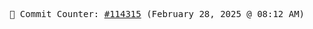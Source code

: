<p align="center">
    <samp>
        📮 Commit Counter: <a href="https://github.com/Javascript-void0/Javascript-void0/commits/main">#114315</a> (February 28, 2025 @ 08:12 AM)
    </samp>
</p>